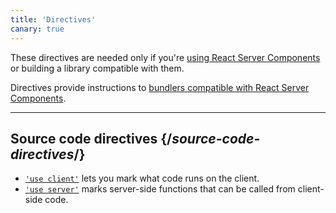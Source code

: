 ```yaml
---
title: 'Directives'
canary: true
---
```


<Canary>

These directives are needed only if you're [using React Server Components](../../learn/start-a-new-react-project#bleeding-edge-react-frameworks) or building a library compatible with them.

</Canary>

<Intro>

Directives provide instructions to [bundlers compatible with React Server Components](../../learn/start-a-new-react-project#bleeding-edge-react-frameworks).

</Intro>

---

## Source code directives {/_source-code-directives_/}

-   [`'use client'`](/reference/react/use-client) lets you mark what code runs on the client.
-   [`'use server'`](/reference/react/use-server) marks server-side functions that can be called from client-side code.
